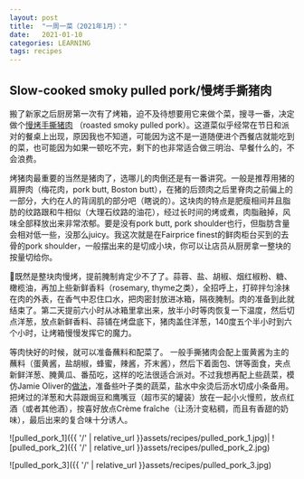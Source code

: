 ```yaml
---
layout: post
title:  "一周一菜（2021年1月）："
date:   2021-01-10
categories: LEARNING
tags: recipes
---
```


## Slow-cooked smoky pulled pork/慢烤手撕猪肉

搬了新家之后厨房第一次有了烤箱，迫不及待想要用它来做个菜，搜寻一番，决定做个[慢烤手撕猪肉](https://youtu.be/hFd8vijqBzI?t=332) （roasted smoky pulled pork）。这道菜似乎经常在节日和派对的餐桌上出现，原因我也不知道，可能因为这不是一道随便进个西餐店就能吃到的菜，也可能因为如果一顿吃不完，剩下的也非常适合做三明治、早餐什么的，不会浪费。

烤猪肉最重要的当然是猪肉了，选哪儿的肉倒还是有一番讲究。一般是推荐用猪的肩胛肉（梅花肉，pork butt, Boston butt），在猪的后颈肉之后里脊肉之前偏上的一部分，大约在人的背阔肌的部分吧（瞎说的）。这块肉的特点是肥瘦相间并且脂肪的纹路跟和牛相似（大理石纹路的油花），经过长时间的烤或煮，肉脂融掉，风味全部释放出来非常浓郁。要是没有pork butt, pork shoulder也行，但脂肪含量会相对低一些，没那么juicy。我这次就是在Fairprice finest的鲜肉柜台买到的去骨的pork shoulder，一般摆出来的是切成小块，你可以让店员从厨房拿一整块的按量切给你。

既然是整块肉慢烤，提前腌制肯定少不了了。蒜蓉、盐、胡椒、烟红椒粉、糖、橄榄油，再加上些新鲜香料（rosemary, thyme之类），全招呼上，打碎拌匀涂抹在肉的外表，在香气中忍住口水，把肉密封放进冰箱，隔夜腌制。肉的准备到此就结束了。第二天提前六小时从冰箱里拿出来，放半小时等肉恢复一下温度，然后切点洋葱，放点新鲜香料、蒜铺在烤盘底下，猪肉盖住洋葱，140度五个半小时到六个小时，让烤箱慢慢发挥它的魔力。

等肉快好的时候，就可以准备蘸料和配菜了。 一般手撕猪肉会配上蛋黄酱为主的蘸料（蛋黄酱，盐胡椒，蜂蜜，辣酱，芥末酱），然后下着面包、饼等面食，夹点新鲜洋葱、腌黄瓜、番茄吃，这样的吃法很适合派对。不过我想再配上些蔬菜，模仿Jamie Oliver的[做法](https://www.youtube.com/watch?v=V67aiurjnAE&ab_channel=JamieOliver)，准备些叶子类的蔬菜，盐水中汆烫后沥水切成小条备用。把烤过的洋葱和大蒜跟焗豆和鹰嘴豆（超市买的罐装）放在一起小火慢煎，放点红酒（或者其他酒），按喜好放点Crème fraîche（让汤汁变粘稠，而且有香甜的奶味），最后出来的复合味十分诱人。


![pulled_pork_1]({{ '/' | relative_url }}assets/recipes/pulled_pork_1.jpg)|  ![pulled_pork_2]({{ '/' | relative_url }}assets/recipes/pulled_pork_2.jpg)

![pulled_pork_3]({{ '/' | relative_url }}assets/recipes/pulled_pork_3.jpg)